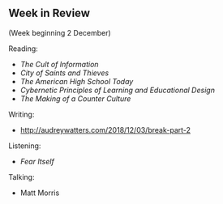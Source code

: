 ## Week in Review
(Week beginning 2 December)

Reading:
* _The Cult of Information_
* _City of Saints and Thieves_
* _The American High School Today_
* _Cybernetic Principles of Learning and Educational Design_
* _The Making of a Counter Culture_

Writing:
* http://audreywatters.com/2018/12/03/break-part-2

Listening:
* _Fear Itself_

Talking:
* Matt Morris
